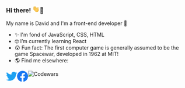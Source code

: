 ### Hi there! <img src="/assets/wave-hand.gif" width="20px">🙂

My name is David and I'm a front-end developer 🐹

- ✨ I'm fond of JavaScript, CSS, HTML
- 🤓 I’m currently learning React 
- 😲 Fun fact: The first computer game is generally assumed to be the game Spacewar, developed in 1962 at MIT!
- 🌎 Find me elsewhere:

<a href="https://twitter.com/daviddev999">
  <img align="left" alt="Twitter" title="Twitter" width="30px" src="/assets/twitter.svg" />
</a>
<a href="https://www.facebook.com/profile.php?id=100073243519865">
  <img align="left" alt="Facebook" title="Facebook" width="30px" src="/assets/facebook.svg" />
</a>
<a href="https://www.codewars.com/users/david-999/">
  <img align="left" alt="Codewars" title="Codewars" width="180px" src="https://www.codewars.com/users/david-999/badges/micro" />
</a>
